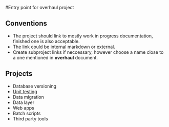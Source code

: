 #Entry point for overhaul project

## Conventions
+ The project should link to mostly work in progress documentation, finished one is also acceptable.
+ The link could be internal markdown or external.
+ Create subproject links if neccessary, however choose a name close to a one mentioned in __overhaul__ document.

## Projects
* Database versioning
* [Unit testing](/Unit-testing.md)
* Data migration
* Data layer
* Web apps
* Batch scripts
* Third party tools
